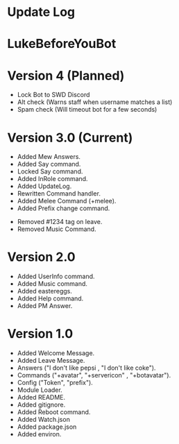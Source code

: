 # Update Log
# LukeBeforeYouBot

# Version 4 (Planned)
+ Lock Bot to SWD Discord
+ Alt check (Warns staff when username matches a list)
+ Spam check (Will timeout bot for a few seconds)

# Version 3.0 (Current)
+ Added Mew Answers.
+ Added Say command.
+ Locked Say command.
+ Added InRole command.
+ Added UpdateLog.
+ Rewritten Command handler.
+ Added Melee Command (+melee).
+ Added Prefix change command.
- Removed #1234 tag on leave.
- Removed Music Command.

# Version 2.0
+ Added UserInfo command.
+ Added Music command.
+ Added eastereggs.
+ Added Help command.
+ Added PM Answer.

# Version 1.0
+ Added Welcome Message.
+ Added Leave Message.
+ Answers ("I don't like pepsi , "I don't like coke").
+ Commands ("+avatar", "+servericon" , "+botavatar").
+ Config ("Token", "prefix").
+ Module Loader.
+ Added README.
+ Added gitignore.
+ Added Reboot command.
+ Added Watch.json
+ Added package.json
+ Added environ.



